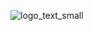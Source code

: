 
![logo_text_small](https://user-images.githubusercontent.com/83444594/234880203-1c910653-ab28-413c-a170-db3922aedaa9.png)
